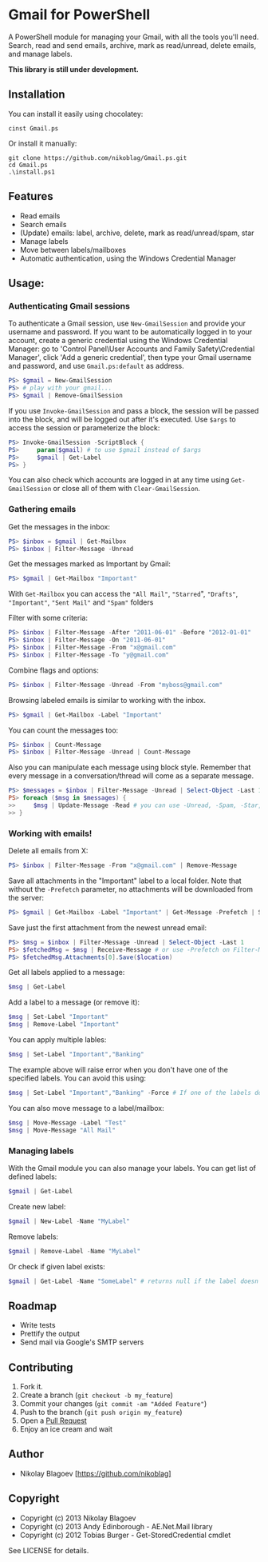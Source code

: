 # Gmail for PowerShell

A PowerShell module for managing your Gmail, with all the tools you'll need. Search, 
read and send emails, archive, mark as read/unread, delete emails, 
and manage labels.

__This library is still under development.__

## Installation

You can install it easily using chocolatey:

    cinst Gmail.ps

Or install it manually:

    git clone https://github.com/nikoblag/Gmail.ps.git
    cd Gmail.ps
    .\install.ps1

## Features

* Read emails
* Search emails
* (Update) emails: label, archive, delete, mark as read/unread/spam, star
* Manage labels
* Move between labels/mailboxes
* Automatic authentication, using the Windows Credential Manager

## Usage:

### Authenticating Gmail sessions

To authenticate a Gmail session, use `New-GmailSession` and provide your username and password. 
If you want to be automatically logged in to your account, create a generic credential using the Windows Credential Manager: 
go to 'Control Panel\User Accounts and Family Safety\Credential Manager', click 'Add a generic credential', then type your
Gmail username and password, and use `Gmail.ps:default` as address. 

```powershell
PS> $gmail = New-GmailSession
PS> # play with your gmail...
PS> $gmail | Remove-GmailSession
```

If you use `Invoke-GmailSession` and pass a block, the session will be passed into the block, 
and will be logged out after it's executed. Use `$args` to access the session or parameterize the block: 

```powershell
PS> Invoke-GmailSession -ScriptBlock {
PS>     param($gmail) # to use $gmail instead of $args
PS>     $gmail | Get-Label
PS> }
```

You can also check which accounts are logged in at any time using `Get-GmailSession` or close all of them with `Clear-GmailSession`.

### Gathering emails
    
Get the messages in the inbox:

```powershell
PS> $inbox = $gmail | Get-Mailbox
PS> $inbox | Filter-Message -Unread
```

Get the messages marked as Important by Gmail:

```powershell
PS> $gmail | Get-Mailbox "Important"
```

With `Get-Mailbox` you can access the `"All Mail"`, `"Starred`", `"Drafts"`, `"Important"`, `"Sent Mail"` and `"Spam"` folders

Filter with some criteria:

```powershell
PS> $inbox | Filter-Message -After "2011-06-01" -Before "2012-01-01"
PS> $inbox | Filter-Message -On "2011-06-01"
PS> $inbox | Filter-Message -From "x@gmail.com"
PS> $inbox | Filter-Message -To "y@gmail.com"
```

Combine flags and options:

```powershell
PS> $inbox | Filter-Message -Unread -From "myboss@gmail.com"
```

Browsing labeled emails is similar to working with the inbox.

```powershell
PS> $gmail | Get-Mailbox -Label "Important"
```

You can count the messages too:

```powershell
PS> $inbox | Count-Message
PS> $inbox | Filter-Message -Unread | Count-Message
```
    
Also you can manipulate each message using block style. Remember that every message in a conversation/thread will come as a separate message.

```powershell
PS> $messages = $inbox | Filter-Message -Unread | Select-Object -Last 10
PS> foreach ($msg in $messages) {
>>     $msg | Update-Message -Read # you can use -Unread, -Spam, -Star, -Unstar, -Archive too
>> }
```
    
### Working with emails!

Delete all emails from X:

```powershell
PS> $inbox | Filter-Message -From "x@gmail.com" | Remove-Message
```

Save all attachments in the "Important" label to a local folder. 
Note that without the `-Prefetch` parameter, no attachments will be downloaded from the server:

```powershell
PS> $gmail | Get-Mailbox -Label "Important" | Get-Message -Prefetch | Save-Attachment $folder
```

Save just the first attachment from the newest unread email:

```powershell
PS> $msg = $inbox | Filter-Message -Unread | Select-Object -Last 1
PS> $fetchedMsg = $msg | Receive-Message # or use -Prefetch on Filter-Message above
PS> $fetchedMsg.Attachments[0].Save($location)
```

Get all labels applied to a message:

```powershell
$msg | Get-Label
```

Add a label to a message (or remove it):

```powershell
$msg | Set-Label "Important"
$msg | Remove-Label "Important"
```

You can apply multiple lables:

```powershell
$msg | Set-Label "Important","Banking"
```

The example above will raise error when you don't have one of the specified labels. You can avoid this using:

```powershell
$msg | Set-Label "Important","Banking" -Force # If one of the labels does't exist, it will be automatically created now
```

You can also move message to a label/mailbox:

```powershell
$msg | Move-Message -Label "Test"
$msg | Move-Message "All Mail"
```

### Managing labels

With the Gmail module you can also manage your labels. You can get list of defined labels:

```powershell
$gmail | Get-Label
```

Create new label:

```powershell
$gmail | New-Label -Name "MyLabel"
```

Remove labels:

```powershell
$gmail | Remove-Label -Name "MyLabel"
```

Or check if given label exists:

```powershell
$gmail | Get-Label -Name "SomeLabel" # returns null if the label doesn't exist
```

## Roadmap
* Write tests
* Prettify the output
* Send mail via Google's SMTP servers

## Contributing

1. Fork it.
2. Create a branch (`git checkout -b my_feature`)
3. Commit your changes (`git commit -am "Added Feature"`)
4. Push to the branch (`git push origin my_feature`)
5. Open a [Pull Request](https://github.com/nikoblag/Gmail.ps/compare/)
6. Enjoy an ice cream and wait

## Author

* Nikolay Blagoev [https://github.com/nikoblag]

## Copyright

* Copyright (c) 2013 Nikolay Blagoev
* Copyright (c) 2013 Andy Edinborough - AE.Net.Mail library
* Copyright (c) 2012 Tobias Burger - Get-StoredCredential cmdlet

See LICENSE for details.
